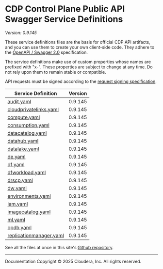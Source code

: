 # CDP Control Plane Public API Swagger Service Definitions

*Version: 0.9.145*

These service definitions files are the basis for official CDP API artifacts,
and you can use them to create your own client-side code. They adhere to the
[OpenAPI / Swagger 2.0](https://swagger.io/specification/v2/) specification.

The service definitions make use of custom properties whose names are prefixed
with "x-". These properties are subject to change at any time. Do not rely upon
them to remain stable or compatible.

API requests must be signed according to the
[request signing specification](request_signing.md).

| Service Definition | Version |
| --- | --- |
| [audit.yaml](./audit.yaml) | 0.9.145 |
| [cloudprivatelinks.yaml](./cloudprivatelinks.yaml) | 0.9.145 |
| [compute.yaml](./compute.yaml) | 0.9.145 |
| [consumption.yaml](./consumption.yaml) | 0.9.145 |
| [datacatalog.yaml](./datacatalog.yaml) | 0.9.145 |
| [datahub.yaml](./datahub.yaml) | 0.9.145 |
| [datalake.yaml](./datalake.yaml) | 0.9.145 |
| [de.yaml](./de.yaml) | 0.9.145 |
| [df.yaml](./df.yaml) | 0.9.145 |
| [dfworkload.yaml](./dfworkload.yaml) | 0.9.145 |
| [drscp.yaml](./drscp.yaml) | 0.9.145 |
| [dw.yaml](./dw.yaml) | 0.9.145 |
| [environments.yaml](./environments.yaml) | 0.9.145 |
| [iam.yaml](./iam.yaml) | 0.9.145 |
| [imagecatalog.yaml](./imagecatalog.yaml) | 0.9.145 |
| [ml.yaml](./ml.yaml) | 0.9.145 |
| [opdb.yaml](./opdb.yaml) | 0.9.145 |
| [replicationmanager.yaml](./replicationmanager.yaml) | 0.9.145 |

See all the files at once in this site's
[Github repository](https://github.com/cloudera/cdp-dev-docs/tree/master/api-docs/swagger).

----

Documentation Copyright © 2025 Cloudera, Inc. All rights reserved.

